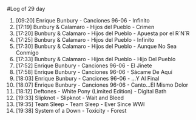 #Log of 29 day

1. [09:20] Enrique Bunbury - Canciones 96-06 - Infinito
1. [17:19] Bunbury & Calamaro - Hijos del Pueblo - Crimen
1. [17:20] Bunbury & Calamaro - Hijos del Pueblo - Apuesta por el R´N´R
1. [17:25] Bunbury & Calamaro - Hijos del Pueblo - Infinito
1. [17:30] Bunbury & Calamaro - Hijos del Pueblo - Aunque No Sea Conmigo
1. [17:33] Bunbury & Calamaro - Hijos del Pueblo - Hijo Del Pueblo
1. [17:52] Enrique Bunbury - Canciones 96-06 - El Jinete
1. [17:58] Enrique Bunbury - Canciones 96-06 - Sácame De Aquí
1. [18:03] Enrique Bunbury - Canciones 96-06 - ...Y Al Final
1. [18:07] Enrique Bunbury - Canciones 96-06 - Canto...El Mismo Dolor
1. [18:12] Deftones - White Pony (Limited Edition) - Digital Bath
1. [19:33] Slipknot - Slipknot - Wait and Bleed
1. [19:35] Team Sleep - Team Sleep - Ever Since WWI
1. [19:38] System of a Down - Toxicity - Forest
